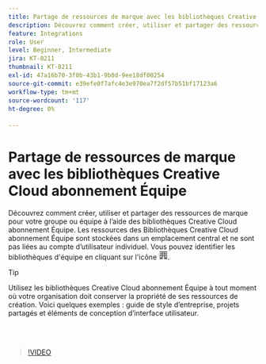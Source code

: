 ```yaml
---
title: Partage de ressources de marque avec les bibliothèques Creative Cloud abonnement Équipe
description: Découvrez comment créer, utiliser et partager des ressources de marque pour votre groupe ou équipe à l’aide des bibliothèques Creative Cloud abonnement Équipe
feature: Integrations
role: User
level: Beginner, Intermediate
jira: KT-8211
thumbnail: KT-8211
exl-id: 47a16b70-3f0b-43b1-9b0d-9ee18df00254
source-git-commit: e39efe0f7afc4e3e970ea7f2df57b51bf17123a6
workflow-type: tm+mt
source-wordcount: '117'
ht-degree: 0%

---
```


# Partage de ressources de marque avec les bibliothèques Creative Cloud abonnement Équipe

Découvrez comment créer, utiliser et partager des ressources de marque pour votre groupe ou équipe à l’aide des bibliothèques Creative Cloud abonnement Équipe. Les ressources des Bibliothèques Creative Cloud abonnement Équipe sont stockées dans un emplacement central et ne sont pas liées au compte d’utilisateur individuel. Vous pouvez identifier les bibliothèques d&#39;équipe en cliquant sur l&#39;icône ![créer une image](assets/Smock_Building_18_N.png).

>[!TIP]
>
>Utilisez les bibliothèques Creative Cloud abonnement Équipe à tout moment où votre organisation doit conserver la propriété de ses ressources de création. Voici quelques exemples : guide de style d’entreprise, projets partagés et éléments de conception d’interface utilisateur.

<br> 

>[!VIDEO](https://video.tv.adobe.com/v/3449190?hidetitle=true&captions=fre_fr)
